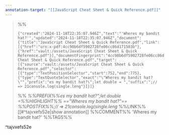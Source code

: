 ```yaml
---
annotation-target: "[[JavaScript Cheat Sheet & Quick Reference.pdf]]"
---
```



>%%
>```annotation-json
>{"created":"2024-11-18T22:35:07.946Z","text":"'Wheres my bandit hat?'","updated":"2024-11-18T22:35:07.946Z","document":{"title":"JavaScript Cheat Sheet & Quick Reference.pdf","link":[{"href":"urn:x-pdf:4cc90b6df5902728fe06cc86d171503b"},{"href":"vault:/assets/JavaScript Cheat Sheet & Quick Reference.pdf"}],"documentFingerprint":"4cc90b6df5902728fe06cc86d171503b"},"uri":"vault:/assets/JavaScript Cheat Sheet & Quick Reference.pdf","target":[{"source":"vault:/assets/JavaScript Cheat Sheet & Quick Reference.pdf","selector":[{"type":"TextPositionSelector","start":752,"end":775},{"type":"TextQuoteSelector","exact":"\"Wheres my bandit hat?\"","prefix":"es my bandit hat?\";let double = ","suffix":";// => 21console.log(single.leng"}]}]}
>```
>%%
>*%%PREFIX%%es my bandit hat?";let double =%%HIGHLIGHT%% =="Wheres my bandit hat?"== %%POSTFIX%%;// => 21console.log(single.leng*
>%%LINK%%[[#^tajvxefs52e|show annotation]]
>%%COMMENT%%
>'Wheres my bandit hat?'
>%%TAGS%%
>
^tajvxefs52e
